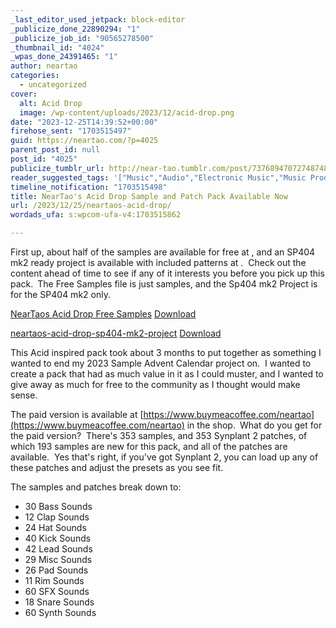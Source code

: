 ```yaml
---
_last_editor_used_jetpack: block-editor
_publicize_done_22890294: "1"
_publicize_job_id: "90565278500"
_thumbnail_id: "4024"
_wpas_done_24391465: "1"
author: neartao
categories:
  - uncategorized
cover:
  alt: Acid Drop
  image: /wp-content/uploads/2023/12/acid-drop.png
date: "2023-12-25T14:39:52+00:00"
firehose_sent: "1703515497"
guid: https://neartao.com/?p=4025
parent_post_id: null
post_id: "4025"
publicize_tumblr_url: http://near-tao.tumblr.com/post/737689470727487488
reader_suggested_tags: '["Music","Audio","Electronic Music","Music Production","Headphones"]'
timeline_notification: "1703515498"
title: NearTao's Acid Drop Sample and Patch Pack Available Now
url: /2023/12/25/neartaos-acid-drop/
wordads_ufa: s:wpcom-ufa-v4:1703515862

---
```

First up, about half of the samples are available for free at , and an SP404 mk2 ready project is available with included patterns at .  Check out the content ahead of time to see if any of it interests you before you pick up this pack. The Free Samples file is just samples, and the Sp404 mk2 Project is for the SP404 mk2 only.

[NearTaos Acid Drop Free Samples](/wp-content/uploads/2023/12/neartaos-acid-drop-free-samples.zip) [Download](/wp-content/uploads/2023/12/neartaos-acid-drop-free-samples.zip)

[neartaos-acid-drop-sp404-mk2-project](/wp-content/uploads/2023/12/neartaos-acid-drop-sp404-mk2-project.zip) [Download](/wp-content/uploads/2023/12/neartaos-acid-drop-sp404-mk2-project.zip)

This Acid inspired pack took about 3 months to put together as something I wanted to end my 2023 Sample Advent Calendar project on.  I wanted to create a pack that had as much value in it as I could muster, and I wanted to give away as much for free to the community as I thought would make sense.

The paid version is available at [https://www.buymeacoffee.com/neartao](https://www.buymeacoffee.com/neartao) in the shop. What do you get for the paid version?  There's 353 samples, and 353 Synplant 2 patches, of which 193 samples are new for this pack, and all of the patches are available.  Yes that's right, if you've got Synplant 2, you can load up any of these patches and adjust the presets as you see fit.

The samples and patches break down to:

- 30 Bass Sounds
- 12 Clap Sounds
- 24 Hat Sounds
- 40 Kick Sounds
- 42 Lead Sounds
- 29 Misc Sounds
- 26 Pad Sounds
- 11 Rim Sounds
- 60 SFX Sounds
- 18 Snare Sounds
- 60 Synth Sounds
